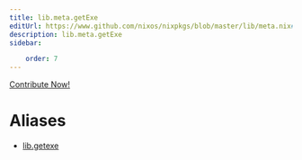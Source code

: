 ```yaml
---
title: lib.meta.getExe
editUrl: https://www.github.com/nixos/nixpkgs/blob/master/lib/meta.nix#L182C12
description: lib.meta.getExe
sidebar:

    order: 7
---
```


<a href="https://www.github.com/nixos/nixpkgs/blob/master/lib/meta.nix#L182C12">Contribute Now!</a>


# Aliases

- [lib.getexe](/nix-doc-comments/reference/lib/lib-getexe)


